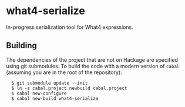 # what4-serialize

In-progress serialization tool for What4 expressions.

Building
--------

The dependencies of the project that are not on Hackage are specified using git submodules.  To build the code with a modern version of ``cabal`` (assuming you are in the root of the repository):

```
  $ git submodule update --init
  $ ln -s cabal.project.newbuild cabal.project
  $ cabal new-configure
  $ cabal new-build what4-serialize
```
